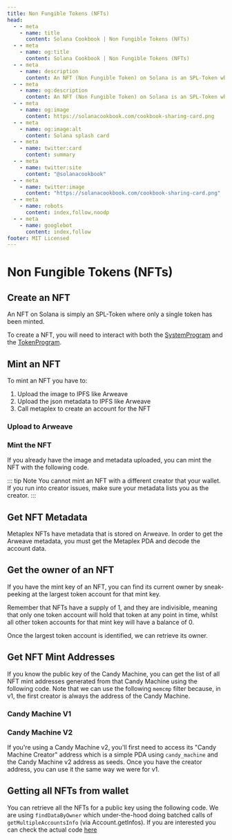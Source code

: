 ```yaml
---
title: Non Fungible Tokens (NFTs)
head:
  - - meta
    - name: title
      content: Solana Cookbook | Non Fungible Tokens (NFTs)
  - - meta
    - name: og:title
      content: Solana Cookbook | Non Fungible Tokens (NFTs)
  - - meta
    - name: description
      content: An NFT (Non Fungible Token) on Solana is an SPL-Token where only a single token has been minted. Learn more about Creating, Minting, Getting Metadata, Owner of NFTs and more references at The Solana cookbook.
  - - meta
    - name: og:description
      content: An NFT (Non Fungible Token) on Solana is an SPL-Token where only a single token has been minted. Learn more about Creating, Minting, Getting Metadata, Owner of NFTs and more references at The Solana cookbook.
  - - meta
    - name: og:image
      content: https://solanacookbook.com/cookbook-sharing-card.png
  - - meta
    - name: og:image:alt
      content: Solana splash card
  - - meta
    - name: twitter:card
      content: summary
  - - meta
    - name: twitter:site
      content: "@solanacookbook"
  - - meta
    - name: twitter:image
      content: "https://solanacookbook.com/cookbook-sharing-card.png"
  - - meta
    - name: robots
      content: index,follow,noodp
  - - meta
    - name: googlebot
      content: index,follow
footer: MIT Licensed
---
```


# Non Fungible Tokens (NFTs)

## Create an NFT

An NFT on Solana is simply an SPL-Token where only a single token has been minted.

To create a NFT, you will need to interact with both the [SystemProgram][1] and the [TokenProgram][2].

<SolanaCodeGroup>
  <SolanaCodeGroupItem title="TS" active>

  <template v-slot:default>

@[code](@/code/nfts/create-nft-token/create-nft-token.en.ts)

  </template>

  <template v-slot:preview>

@[code](@/code/nfts/create-nft-token/create-nft-token.preview.en.ts)

  </template>

  </SolanaCodeGroupItem>

</SolanaCodeGroup>

[1]: https://docs.solana.com/developing/runtime-facilities/programs#system-program
[2]: https://spl.solana.com/token

## Mint an NFT

To mint an NFT you have to:

1. Upload the image to IPFS like Arweave
2. Upload the json metadata to IPFS like Arweave
3. Call metaplex to create an account for the NFT

### Upload to Arweave

<SolanaCodeGroup>
  <SolanaCodeGroupItem title="TS" active>

  <template v-slot:default>

@[code](@/code/nfts/upload-arweave/upload-arweave.en.ts)

  </template>

  <template v-slot:preview>

@[code](@/code/nfts/upload-arweave/upload-arweave.preview.en.ts)

  </template>

  </SolanaCodeGroupItem>
  <SolanaCodeGroupItem title="Python">
  <template v-slot:default>

@[code](@/code/nfts/upload-arweave/upload-arweave.en.py)

  </template>

  <template v-slot:preview>

@[code](@/code/nfts/upload-arweave/upload-arweave.preview.en.py)

  </template>  
  </SolanaCodeGroupItem>
</SolanaCodeGroup>

### Mint the NFT

If you already have the image and metadata uploaded, you can mint
the NFT with the following code.

<SolanaCodeGroup>
  <SolanaCodeGroupItem title="TS" active>

  <template v-slot:default>

@[code](@/code/nfts/mint-nft/mint-nft.en.ts)

  </template>

  <template v-slot:preview>

@[code](@/code/nfts/mint-nft/mint-nft.preview.en.ts)

  </template>

  </SolanaCodeGroupItem>
</SolanaCodeGroup>

::: tip Note
You cannot mint an NFT with a different creator that your wallet.
If you run into creator issues, make sure your metadata lists you
as the creator.
:::

## Get NFT Metadata

Metaplex NFTs have metadata that is stored on Arweave. In order
to get the Arweave metadata, you must get the Metaplex PDA and
decode the account data.

<SolanaCodeGroup>
  <SolanaCodeGroupItem title="TS" active>

  <template v-slot:default>

@[code](@/code/nfts/get-metadata/get-metadata.en.ts)

  </template>

  <template v-slot:preview>

@[code](@/code/nfts/get-metadata/get-metadata.preview.en.ts)

  </template>

  </SolanaCodeGroupItem>

</SolanaCodeGroup>

## Get the owner of an NFT

If you have the mint key of an NFT, you can find its current owner
by sneak-peeking at the largest token account for that mint key.

Remember that NFTs have a supply of 1, and they are indivisible,
meaning that only one token account will hold that token at any
point in time, whilst all other token accounts for that mint key will
have a balance of 0.

Once the largest token account is identified, we can retrieve its owner.

<SolanaCodeGroup>
  <SolanaCodeGroupItem title="TS" active>

  <template v-slot:default>

@[code](@/code/nfts/get-owner/get-owner.en.ts)

  </template>

  <template v-slot:preview>

@[code](@/code/nfts/get-owner/get-owner.preview.en.ts)

  </template>

  </SolanaCodeGroupItem>

</SolanaCodeGroup>

## Get NFT Mint Addresses

If you know the public key of the Candy Machine, you can get the list of all NFT mint addresses generated from that Candy Machine using the following code. Note that we can use the following `memcmp` filter because, in v1, the first creator is always the address of the Candy Machine.

### Candy Machine V1

<SolanaCodeGroup>
<SolanaCodeGroupItem title="TS" active>

  <template v-slot:default>

@[code](@/code/nfts/nfts-mint-addresses/mint-addresses.en.ts)

  </template>

  <template v-slot:preview>

@[code](@/code/nfts/nfts-mint-addresses/mint-addresses-preview.en.ts)

  </template>

  </SolanaCodeGroupItem>

</SolanaCodeGroup>

### Candy Machine V2

If you're using a Candy Machine v2, you'll first need to access its "Candy Machine Creator" address which is a simple PDA using `candy_machine` and the Candy Machine v2 address as seeds. Once you have the creator address, you can use it the same way we were for v1.

<SolanaCodeGroup>
<SolanaCodeGroupItem title="TS" active>

  <template v-slot:default>

@[code](@/code/nfts/nfts-mint-addresses/mint-addresses-v2.en.ts)

  </template>

  <template v-slot:preview>

@[code](@/code/nfts/nfts-mint-addresses/mint-addresses-preview-v2.en.ts)

  </template>

  </SolanaCodeGroupItem>

</SolanaCodeGroup>

## Getting all NFTs from wallet

You can retrieve all the NFTs for a public key using the following code. We are using `findDataByOwner` which under-the-hood doing batched calls of
`getMultipleAccountsInfo` (via Account.getInfos). If you are interested you can check the actual code [here](https://github.com/metaplex-foundation/js/blob/248b61baf89a69b88f9a461e32b1cbd54a9b0a18/src/programs/metadata/accounts/Metadata.ts#L220-L253)
 
<SolanaCodeGroup>
<SolanaCodeGroupItem title="TS" active>

  <template v-slot:default>

@[code](@/code/nfts/get-all-nfts/get-all-nfts.en.ts)

  </template>

  <template v-slot:preview>

@[code](@/code/nfts/get-all-nfts/get-all-nfts.preview.en.ts)

  </template>

  </SolanaCodeGroupItem>
</SolanaCodeGroup>
